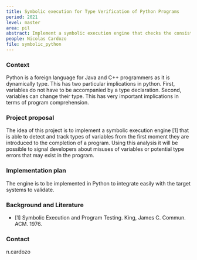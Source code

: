 ```yaml
---
title: Symbolic execution for Type Verification of Python Programs
period: 2021
level: master
area: pil
abstract: Implement a symbolic execution engine that checks the consistency of variable types
people: Nicolas Cardozo
file: symbolic_python
---
```


### Context

Python is a foreign language for Java and C++ programmers as it is dynamically type. This has two particular implications in python. First, variables do not have to be accompanied by a type declaration. Second, variables can change their type. This has very important implications in terms of program comprehension. 

### Project proposal

The idea of this project is to implement a symbolic execution engine [1] that is able to detect and track types of variables from the first moment they are introduced to the completion of a program. Using this analysis it will be possible to signal developers about misuses of variables or potential type errors that may exist in the program.

### Implementation plan

The engine is to be implemented in Python to integrate easily with the target systems to validate.

### Background and Literature

- [1] Symbolic Execution and Program Testing. King, James C. Commun. ACM. 1976.

### Contact

n.cardozo